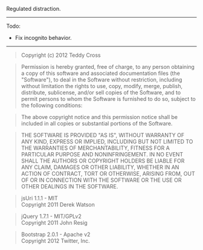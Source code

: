 Regulated distraction.

---

Todo:

* Fix incognito behavior.

---

>Copyright (c) 2012 Teddy Cross

>Permission is hereby granted, free of charge, to any person obtaining a copy of this software and associated documentation files (the "Software"), to deal in the Software without restriction, including without limitation the rights to use, copy, modify, merge, publish, distribute, sublicense, and/or sell copies of the Software, and to permit persons to whom the Software is furnished to do so, subject to the following conditions:

>The above copyright notice and this permission notice shall be included in all copies or substantial portions of the Software.

>THE SOFTWARE IS PROVIDED "AS IS", WITHOUT WARRANTY OF ANY KIND, EXPRESS OR IMPLIED, INCLUDING BUT NOT LIMITED TO THE WARRANTIES OF MERCHANTABILITY, FITNESS FOR A PARTICULAR PURPOSE AND NONINFRINGEMENT. IN NO EVENT SHALL THE AUTHORS OR COPYRIGHT HOLDERS BE LIABLE FOR ANY CLAIM, DAMAGES OR OTHER LIABILITY, WHETHER IN AN ACTION OF CONTRACT, TORT OR OTHERWISE, ARISING FROM, OUT OF OR IN CONNECTION WITH THE SOFTWARE OR THE USE OR OTHER DEALINGS IN THE SOFTWARE.

<div></div>

>jsUri 1.1.1 - MIT<br>
>Copyright 2011 Derek Watson

<div></div>

>jQuery 1.7.1 - MIT/GPLv2<br>
>Copyright 2011 John Resig

<div></div>

>Bootstrap 2.0.1 - Apache v2<br>
>Copyright 2012 Twitter, Inc.